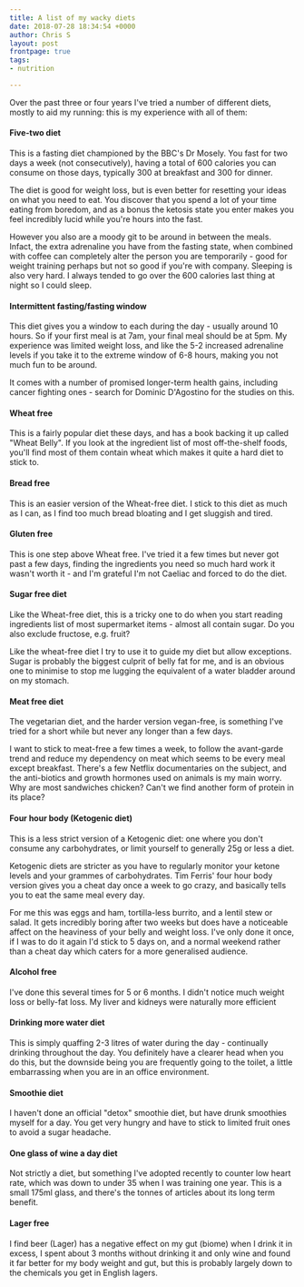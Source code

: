 ```yaml
---
title: A list of my wacky diets
date: 2018-07-28 18:34:54 +0000
author: Chris S
layout: post
frontpage: true
tags:
- nutrition

---
```

Over the past three or four years I've tried a number of different diets, mostly to aid my running: this is my experience with all of them:

#### Five-two diet

This is a fasting diet championed by the BBC's Dr Mosely. You fast for two days a week (not consecutively), having a total of 600 calories you can consume on those days, typically 300 at breakfast and 300 for dinner.

<!--more-->

The diet is good for weight loss, but is even better for resetting your ideas on what you need to eat. You discover that you spend a lot of your time eating from boredom, and as a bonus the ketosis state you enter makes you feel incredibly lucid while you're hours into the fast.

However you also are a moody git to be around in between the meals. Infact, the extra adrenaline you have from the fasting state, when combined with coffee can completely alter the person you are temporarily - good for weight training perhaps but not so good if you're with company. Sleeping is also very hard. I always tended to go over the 600 calories last thing at night so I could sleep.

#### Intermittent fasting/fasting window

This diet gives you a window to each during the day - usually around 10 hours. So if your first meal is at 7am, your final meal should be at 5pm. My experience was limited weight loss, and like the 5-2 increased adrenaline levels if you take it to the extreme window of 6-8 hours, making you not much fun to be around.

It comes with a number of promised longer-term health gains, including cancer fighting ones - search for Dominic D'Agostino for the studies on this.

#### Wheat free

This is a fairly popular diet these days, and has a book backing it up called "Wheat Belly". If you look at the ingredient list of most off-the-shelf foods, you'll find most of them contain wheat which makes it quite a hard diet to stick to.

#### Bread free

This is an easier version of the Wheat-free diet. I stick to this diet as much as I can, as I find too much bread bloating and I get sluggish and tired.

#### Gluten free

This is one step above Wheat free. I've tried it a few times but never got past a few days, finding the ingredients you need so much hard work it wasn't worth it - and I'm grateful I'm not Caeliac and forced to do the diet.

#### Sugar free diet

Like the Wheat-free diet, this is a tricky one to do when you start reading ingredients list of most supermarket items - almost all contain sugar. Do you also exclude fructose, e.g. fruit?

Like the wheat-free diet I try to use it to guide my diet but allow exceptions. Sugar is probably the biggest culprit of belly fat for me, and is an obvious one to minimise to stop me lugging the equivalent of a water bladder around on my stomach.

#### Meat free diet

The vegetarian diet, and the harder version vegan-free, is something I've tried for a short while but never any longer than a few days.

I want to stick to meat-free a few times a week, to follow the avant-garde trend and reduce my dependency on meat which seems to be every meal except breakfast. There's a few Netflix documentaries on the subject, and the anti-biotics and growth hormones used on animals is my main worry. Why are most sandwiches chicken? Can't we find another form of protein in its place?

#### Four hour body (Ketogenic diet)

This is a less strict version of a Ketogenic diet: one where you don't consume any carbohydrates, or limit yourself to generally 25g or less a diet.

Ketogenic diets are stricter as you have to regularly monitor your ketone levels and your grammes of carbohydrates. Tim Ferris' four hour body version gives you a cheat day once a week to go crazy, and basically tells you to eat the same meal every day.

For me this was eggs and ham, tortilla-less burrito, and a lentil stew or salad. It gets incredibly boring after two weeks but does have a noticeable affect on the heaviness of your belly and weight loss. I've only done it once, if I was to do it again I'd stick to 5 days on, and a normal weekend rather than a cheat day which caters for a more generalised audience.

#### Alcohol free

I've done this several times for 5 or 6 months. I didn't notice much weight loss or belly-fat loss. My liver and kidneys were naturally more efficient

#### Drinking more water diet

This is simply quaffing 2-3 litres of water during the day - continually drinking throughout the day. You definitely have a clearer head when you do this, but the downside being you are frequently going to the toilet, a little embarrassing when you are in an office environment.

#### Smoothie diet

I haven't done an official "detox" smoothie diet, but have drunk smoothies myself for a day. You get very hungry and have to stick to limited fruit ones to avoid a sugar headache.

#### One glass of wine a day diet

Not strictly a diet, but something I've adopted recently to counter low heart rate, which was down to under 35 when I was training one year. This is a small 175ml glass, and there's the tonnes of articles about its long term benefit.

#### Lager free

I find beer (Lager) has a negative effect on my gut (biome) when I drink it in excess, I spent about 3 months without drinking it and only wine and found it far better for my body weight and gut, but this is probably largely down to the chemicals you get in English lagers.